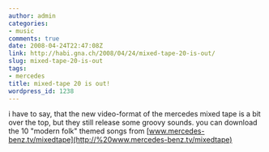 ```yaml
---
author: admin
categories:
- music
comments: true
date: 2008-04-24T22:47:08Z
link: http://habi.gna.ch/2008/04/24/mixed-tape-20-is-out/
slug: mixed-tape-20-is-out
tags:
- mercedes
title: mixed-tape 20 is out!
wordpress_id: 1238
---
```


i have to say, that the new video-format of the mercedes mixed tape is a bit over the top, but they still release some groovy sounds. you can download the 10 "modern folk" themed songs from [www.mercedes-benz.tv/mixedtape](http://%20www.mercedes-benz.tv/mixedtape)



